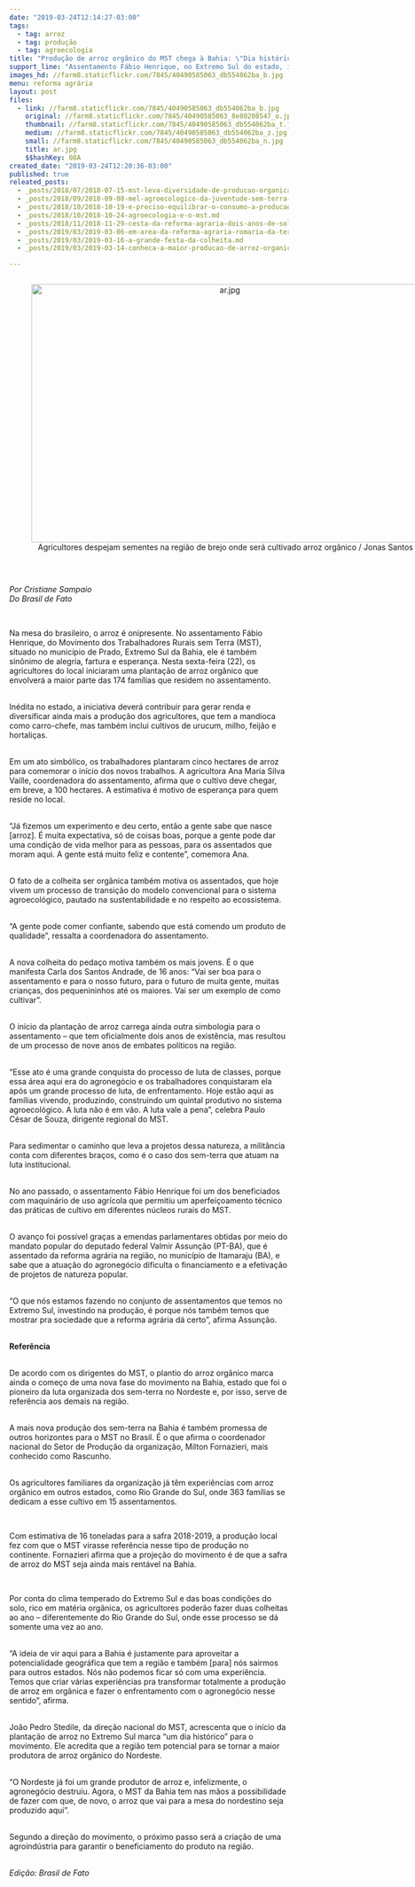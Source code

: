 ```yaml
---
date: "2019-03-24T12:14:27-03:00"
tags:
  - tag: arroz
  - tag: produção
  - tag: agroecologia
title: "Produção de arroz orgânico do MST chega à Bahia: \"Dia histórico\", celebra dirigente\n"
support_line: "Assentamento Fábio Henrique, no Extremo Sul do estado, inicia plantio que chegará a 100 hectares\nNa mesa do brasileiro, o arroz é onipresente. No assentamento Fábio Henrique, do Movimento dos Trabalhadores Rurais sem Terra (MST), situado no"
images_hd: //farm8.staticflickr.com/7845/40490585063_db554062ba_b.jpg
menu: reforma agrária
layout: post
files:
  - link: //farm8.staticflickr.com/7845/40490585063_db554062ba_b.jpg
    original: //farm8.staticflickr.com/7845/40490585063_8e80208547_o.jpg
    thumbnail: //farm8.staticflickr.com/7845/40490585063_db554062ba_t.jpg
    medium: //farm8.staticflickr.com/7845/40490585063_db554062ba_z.jpg
    small: //farm8.staticflickr.com/7845/40490585063_db554062ba_n.jpg
    title: ar.jpg
    $$hashKey: 08A
created_date: "2019-03-24T12:20:36-03:00"
published: true
releated_posts:
  - _posts/2018/07/2018-07-15-mst-leva-diversidade-de-producao-organica-em-eventos-de-economia-solidaria.md
  - _posts/2018/09/2018-09-08-mel-agroecologico-da-juventude-sem-terra-e-sucesso-na-19a-feira-da-reforma-agraria-em-maceio.md
  - _posts/2018/10/2018-10-19-e-preciso-equilibrar-o-consumo-a-producao-e-a-relacao-com-a-natureza-explica-dirigente-do-mst.md
  - _posts/2018/10/2018-10-24-agroecologia-e-o-mst.md
  - _posts/2018/11/2018-11-29-cesta-da-reforma-agraria-dois-anos-de-solidariedade-com-trabalhadores-da-educacao-no-sul-do-estado-do-rio-de-janeiro.md
  - _posts/2019/03/2019-03-06-em-area-da-reforma-agraria-romaria-da-terra-evidencia-a-alimentacao-saudavel.md
  - _posts/2019/03/2019-03-16-a-grande-festa-da-colheita.md
  - _posts/2019/03/2019-03-14-conheca-a-maior-producao-de-arroz-organico-da-america-latina-do-mst.md

---
```

<div style="text-align:center">
<figure class="image" style="display:inline-block"><img alt="ar.jpg" height="466" src="//farm8.staticflickr.com/7845/40490585063_db554062ba_b.jpg" width="700" />
<figcaption>Agricultores despejam sementes na regi&atilde;o de brejo onde ser&aacute; cultivado arroz org&acirc;nico / Jonas Santos</figcaption>
</figure>
</div>

<p>&nbsp;</p>

<p><em>Por Cristiane Sampaio<br />
Do Brasil de Fato&nbsp;</em></p>

<p>&nbsp;</p>

<p>Na mesa do brasileiro, o arroz &eacute; onipresente. No assentamento F&aacute;bio Henrique, do Movimento dos Trabalhadores Rurais sem Terra (MST), situado no munic&iacute;pio de Prado, Extremo Sul da Bahia, ele &eacute; tamb&eacute;m sin&ocirc;nimo de alegria, fartura e esperan&ccedil;a. Nesta sexta-feira (22), os agricultores do local iniciaram uma planta&ccedil;&atilde;o de arroz org&acirc;nico que envolver&aacute; a maior parte das 174 fam&iacute;lias que residem no assentamento.</p>

<p><br />
In&eacute;dita no estado, a iniciativa dever&aacute; contribuir para gerar renda e diversificar ainda mais a produ&ccedil;&atilde;o dos agricultores, que tem a mandioca como carro-chefe, mas tamb&eacute;m inclui cultivos de urucum, milho, feij&atilde;o e hortali&ccedil;as.</p>

<p><br />
Em um ato simb&oacute;lico, os trabalhadores plantaram cinco&nbsp;hectares de arroz para comemorar o in&iacute;cio dos novos trabalhos. A agricultora Ana Maria Silva Vaille, coordenadora do assentamento, afirma que o cultivo deve chegar, em breve, a 100 hectares. A estimativa&nbsp;&eacute; motivo de esperan&ccedil;a para quem reside no local.</p>

<p><br />
&ldquo;J&aacute; fizemos um experimento e deu certo, ent&atilde;o&nbsp;a gente sabe que nasce [arroz]. &Eacute; muita expectativa, s&oacute; de coisas boas, porque a gente pode dar uma condi&ccedil;&atilde;o de vida melhor para as pessoas, para os assentados que moram aqui. A gente est&aacute; muito feliz e contente&rdquo;, comemora Ana.</p>

<p><br />
O fato de a colheita ser org&acirc;nica tamb&eacute;m motiva os assentados, que hoje vivem um processo de transi&ccedil;&atilde;o do modelo convencional para o sistema agroecol&oacute;gico, pautado na sustentabilidade e no respeito ao ecossistema.</p>

<p><br />
&ldquo;A gente pode comer confiante, sabendo que est&aacute; comendo um produto de qualidade&rdquo;,&nbsp;ressalta&nbsp;a coordenadora do assentamento.</p>

<p><br />
A nova colheita do peda&ccedil;o motiva tamb&eacute;m os mais jovens. &Eacute; o que manifesta Carla dos Santos Andrade, de 16 anos:&nbsp;&ldquo;Vai ser boa para o assentamento e para o nosso futuro, para o futuro de muita gente, muitas crian&ccedil;as, dos pequenininhos at&eacute; os maiores. Vai ser um exemplo de como cultivar&rdquo;.</p>

<p><br />
O in&iacute;cio da planta&ccedil;&atilde;o de arroz carrega ainda outra simbologia para o assentamento &ndash;&nbsp;que tem oficialmente dois anos de exist&ecirc;ncia, mas resultou de um processo de nove anos de embates pol&iacute;ticos na regi&atilde;o. &nbsp;</p>

<p><br />
&ldquo;Esse ato &eacute; uma grande conquista do processo de luta de classes, porque essa &aacute;rea aqui era do agroneg&oacute;cio&nbsp;e os trabalhadores conquistaram ela ap&oacute;s um grande processo de luta, de enfrentamento. Hoje est&atilde;o aqui as fam&iacute;lias vivendo, produzindo, construindo um quintal produtivo no sistema agroecol&oacute;gico. A luta n&atilde;o &eacute; em v&atilde;o. A luta vale a pena&rdquo;, celebra Paulo C&eacute;sar de Souza, dirigente regional do MST.</p>

<p><br />
Para sedimentar o caminho que leva a projetos dessa natureza, a milit&acirc;ncia conta com diferentes bra&ccedil;os, como &eacute; o caso dos sem-terra que atuam na luta institucional.</p>

<p><br />
No ano passado, o assentamento F&aacute;bio Henrique foi um dos beneficiados com maquin&aacute;rio de uso agr&iacute;cola que permitiu um aperfei&ccedil;oamento t&eacute;cnico das pr&aacute;ticas de cultivo em diferentes n&uacute;cleos rurais do MST.</p>

<p><br />
O avan&ccedil;o foi poss&iacute;vel gra&ccedil;as a emendas parlamentares obtidas por meio do mandato popular do deputado federal Valmir Assun&ccedil;&atilde;o (PT-BA), que &eacute; assentado da reforma agr&aacute;ria na regi&atilde;o, no munic&iacute;pio de Itamaraju (BA), e sabe que a&nbsp;atua&ccedil;&atilde;o do agroneg&oacute;cio dificulta o financiamento e a efetiva&ccedil;&atilde;o de projetos de natureza popular. &nbsp;&nbsp;</p>

<p><br />
&ldquo;O que n&oacute;s estamos fazendo no conjunto de assentamentos que temos no Extremo Sul, investindo na produ&ccedil;&atilde;o, &eacute; porque n&oacute;s tamb&eacute;m temos que mostrar pra sociedade que a reforma agr&aacute;ria d&aacute; certo&rdquo;, afirma Assun&ccedil;&atilde;o. &nbsp;</p>

<p><br />
<strong>Refer&ecirc;ncia</strong></p>

<p><br />
De acordo com os dirigentes do MST, o plantio do arroz org&acirc;nico marca ainda o come&ccedil;o de uma nova fase do movimento na Bahia, estado que foi o pioneiro da luta organizada dos sem-terra no Nordeste e, por isso, serve de refer&ecirc;ncia aos demais na regi&atilde;o.</p>

<p><br />
A mais nova produ&ccedil;&atilde;o dos sem-terra na Bahia &eacute; tamb&eacute;m promessa de outros horizontes para o MST no Brasil. &Eacute; o que afirma o coordenador nacional do Setor de Produ&ccedil;&atilde;o da organiza&ccedil;&atilde;o, Milton Fornazieri, mais conhecido como Rascunho.</p>

<p><br />
Os agricultores familiares da organiza&ccedil;&atilde;o j&aacute; t&ecirc;m experi&ecirc;ncias com arroz org&acirc;nico em outros estados, como&nbsp;Rio Grande do Sul, onde 363 fam&iacute;lias se dedicam a esse cultivo em 15 assentamentos.</p>

<p>&nbsp;</p>

<p>Com estimativa de 16 toneladas para a safra 2018-2019, a produ&ccedil;&atilde;o local fez com que o MST virasse refer&ecirc;ncia nesse tipo de produ&ccedil;&atilde;o no continente. Fornazieri afirma que a proje&ccedil;&atilde;o do movimento &eacute; de que a safra de arroz do MST seja ainda mais rent&aacute;vel na Bahia. &nbsp;</p>

<p>&nbsp;</p>

<p>Por conta do clima temperado do&nbsp;Extremo Sul e das boas condi&ccedil;&otilde;es do solo, rico em mat&eacute;ria org&acirc;nica, os agricultores poder&atilde;o fazer duas colheitas ao ano &ndash;&nbsp;diferentemente do Rio Grande do Sul, onde esse processo se d&aacute; somente uma vez ao ano. &nbsp;&nbsp;</p>

<p><br />
&ldquo;A ideia&nbsp;de vir aqui para a Bahia&nbsp;&eacute; justamente para aproveitar a potencialidade geogr&aacute;fica que tem a regi&atilde;o&nbsp;e tamb&eacute;m [para] n&oacute;s sairmos para outros estados. N&oacute;s n&atilde;o podemos ficar s&oacute; com uma experi&ecirc;ncia. Temos que criar v&aacute;rias experi&ecirc;ncias pra transformar totalmente a produ&ccedil;&atilde;o de arroz em org&acirc;nica e fazer o enfrentamento com o agroneg&oacute;cio nesse sentido&rdquo;, afirma.</p>

<p><br />
Jo&atilde;o Pedro Stedile, da dire&ccedil;&atilde;o nacional do MST, acrescenta&nbsp;que o in&iacute;cio da planta&ccedil;&atilde;o de arroz no Extremo Sul marca &ldquo;um dia hist&oacute;rico&rdquo; para o movimento. Ele acredita que a regi&atilde;o tem potencial para se tornar a maior produtora de arroz org&acirc;nico do Nordeste.</p>

<p><br />
&ldquo;O Nordeste j&aacute; foi um grande produtor de arroz e, infelizmente, o agroneg&oacute;cio destruiu. Agora, o MST da Bahia tem nas m&atilde;os a possibilidade de fazer com que, de novo, o arroz que vai para a mesa do nordestino seja produzido aqui&rdquo;.</p>

<p><br />
Segundo a dire&ccedil;&atilde;o do movimento, o pr&oacute;ximo passo ser&aacute; a cria&ccedil;&atilde;o de uma agroind&uacute;stria para garantir o beneficiamento do produto na regi&atilde;o.</p>

<p><br />
<em>Edi&ccedil;&atilde;o: Brasil de Fato</em></p>
